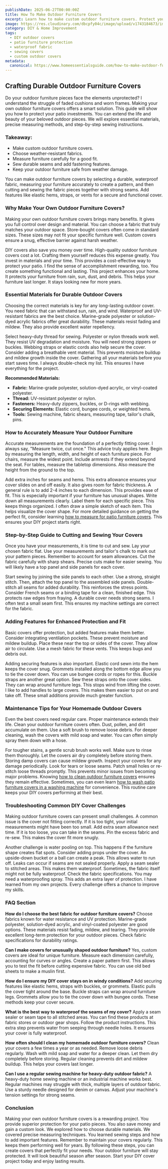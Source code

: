 ```yaml
---
publishDate: 2025-06-27T00:00:00Z
title: How To Make Outdoor Furniture Covers
excerpt: Learn how to make custom outdoor furniture covers. Protect your patio pieces from harsh weather and extend their lifespan with DIY solutions.
image: https://res.cloudinary.com/dbcpfy04c/image/upload/v1743184673/images_k6zam3.png
category: DIY & Home Improvement
tags:
  - DIY outdoor covers
  - patio furniture protection
  - waterproof fabric
  - sewing covers
  - custom outdoor covers
metadata:
  canonical: https://www.homeessentialsguide.com/how-to-make-outdoor-furniture-covers
---
```


## Crafting Durable Outdoor Furniture Covers

Do your outdoor furniture pieces face the elements unprotected? I understand the struggle of faded cushions and worn frames. Making your own outdoor furniture covers offers a smart solution. This guide will show you how to protect your patio investments. You can extend the life and beauty of your beloved outdoor pieces. We will explore essential materials, precise measuring methods, and step-by-step sewing instructions.

### Takeaway:
*   Make custom outdoor furniture covers.
*   Choose weather-resistant fabrics.
*   Measure furniture carefully for a good fit.
*   Sew durable seams and add fastening features.
*   Keep your outdoor furniture safe from weather damage.

You can make outdoor furniture covers by selecting a durable, waterproof fabric, measuring your furniture accurately to create a pattern, and then cutting and sewing the fabric pieces together with strong seams. Add features like elastic hems, straps, or vents for a secure and functional cover.

### Why Make Your Own Outdoor Furniture Covers?

Making your own outdoor furniture covers brings many benefits. It gives you full control over design and material. You can choose a fabric that truly matches your outdoor space. Store-bought covers often come in standard sizes. These sizes may not fit your specific furniture well. Custom covers ensure a snug, effective barrier against harsh weather.

DIY covers also save you money over time. High-quality outdoor furniture covers cost a lot. Crafting them yourself reduces this expense greatly. You invest in materials and your time. This provides a cost-effective way to protect your patio. I find the sense of accomplishment rewarding, too. You create something functional and lasting. This project enhances your home. It protects your furniture from rain, sun, dust, and debris. This helps your furniture last longer. It stays looking new for more years.

### Essential Materials for Durable Outdoor Covers

Choosing the correct materials is key for any long-lasting outdoor cover. You need fabric that can withstand sun, rain, and wind. Waterproof and UV-resistant fabrics are the best choice. Marine-grade polyester or solution-dyed acrylic fabrics offer great durability. These materials resist fading and mildew. They also provide excellent water repellency.

Select heavy-duty thread for sewing. Polyester or nylon threads work well. They resist UV degradation and moisture. You will need strong zippers or buckles. Webbing straps or elastic cords also help secure the cover. Consider adding a breathable vent material. This prevents moisture buildup and mildew growth inside the cover. Gathering all your materials before you start saves time. I always double-check my list. This ensures I have everything for the project.

**Recommended Materials:**

*   **Fabric:** Marine-grade polyester, solution-dyed acrylic, or vinyl-coated polyester.
*   **Thread:** UV-resistant polyester or nylon.
*   **Fasteners:** Heavy-duty zippers, buckles, or D-rings with webbing.
*   **Securing Elements:** Elastic cord, bungee cords, or weighted hems.
*   **Tools:** Sewing machine, fabric shears, measuring tape, tailor's chalk, pins.

### How to Accurately Measure Your Outdoor Furniture

Accurate measurements are the foundation of a perfectly fitting cover. I always say, "Measure twice, cut once." This advice truly applies here. Begin by measuring the length, width, and height of each furniture piece. For chairs, measure the widest point. Include armrests if they extend beyond the seat. For tables, measure the tabletop dimensions. Also measure the height from the ground to the top.

Add extra inches for seams and hems. This extra allowance ensures your cover slides on and off easily. It also gives room for fabric thickness. A general rule is to add 2-4 inches to each dimension. This provides ease of fit. This is especially important if your furniture has unusual shapes. Write down all measurements clearly. Label them for each specific piece. This keeps things organized. I often draw a simple sketch of each item. This helps visualize the cover shape. For more detailed guidance on getting the perfect fit, consider learning [how to measure for patio furniture covers](https://homeessentialsguide.com/how-to-measure-for-patio-furniture-covers). This ensures your DIY project starts right.

### Step-by-Step Guide to Cutting and Sewing Your Covers

Once you have your measurements, it is time to cut and sew. Lay your chosen fabric flat. Use your measurements and tailor's chalk to mark out your pattern pieces. Remember to account for seam allowances. Cut the fabric carefully with sharp shears. Precise cuts make for easier sewing. You will likely have a top panel and side panels for each cover.

Start sewing by joining the side panels to each other. Use a strong, straight stitch. Then, attach the top panel to the assembled side panels. Double-stitch all seams for added durability. This reinforces the stress points. Consider French seams or a binding tape for a clean, finished edge. This protects raw edges from fraying. A durable cover needs strong seams. I often test a small seam first. This ensures my machine settings are correct for the fabric.

### Adding Features for Enhanced Protection and Fit

Basic covers offer protection, but added features make them better. Consider integrating ventilation pockets. These prevent moisture and mildew buildup. Place these near the top or sides of the cover. They allow air to circulate. Use a mesh fabric for these vents. This keeps bugs and debris out.

Adding securing features is also important. Elastic cord sewn into the hem keeps the cover snug. Grommets installed along the bottom edge allow you to tie the cover down. You can use bungee cords or ropes for this. Buckle straps are another great option. Sew these straps onto the cover sides. They can wrap around furniture legs. This stops wind from lifting the cover. I like to add handles to large covers. This makes them easier to put on and take off. These small additions provide much greater function.

### Maintenance Tips for Your Homemade Outdoor Covers

Even the best covers need regular care. Proper maintenance extends their life. Clean your outdoor furniture covers often. Dust, pollen, and dirt accumulate on them. Use a soft brush to remove loose debris. For deeper cleaning, wash the covers with mild soap and water. You can often simply spray them down with a hose.

For tougher stains, a gentle scrub brush works well. Make sure to rinse them thoroughly. Let the covers air dry completely before storing them. Storing damp covers can cause mildew growth. Inspect your covers for any damage periodically. Look for tears or loose seams. Patch small holes or re-stitch loose threads promptly. This prevents minor issues from becoming major problems. Knowing [how to clean outdoor furniture covers](https://homeessentialsguide.com/how-to-clean-outdoor-furniture-covers) ensures they remain effective. Sometimes, you can even learn [how to wash patio furniture covers in a washing machine](https://homeessentialsguide.com/how-to-wash-patio-furniture-covers-in-washing-machine) for convenience. This routine care keeps your DIY covers performing at their best.

### Troubleshooting Common DIY Cover Challenges

Making outdoor furniture covers can present small challenges. A common issue is the cover not fitting correctly. If it is too tight, your initial measurements might have been too small. Add extra seam allowance next time. If it is too loose, you can take in the seams. Pin the excess fabric and re-sew. This makes the cover fit more snugly.

Another challenge is water pooling on top. This happens if the furniture shape creates flat spots. Consider adding props under the cover. An upside-down bucket or a ball can create a peak. This allows water to run off. Leaks can occur if seams are not sealed properly. Apply a seam sealer to stitched areas. This makes them waterproof. Sometimes, the fabric itself might not be fully waterproof. Check the fabric specifications. You may need a waterproofing spray. This adds an extra layer of protection. I have learned from my own projects. Every challenge offers a chance to improve my skills.

### FAQ Section

**How do I choose the best fabric for outdoor furniture covers?**
Choose fabrics known for water resistance and UV protection. Marine-grade polyester, solution-dyed acrylic, and vinyl-coated polyester are good options. These materials resist fading, mildew, and tearing. They provide excellent long-term protection for your outdoor pieces. Check fabric specifications for durability ratings.

**Can I make covers for unusually shaped outdoor furniture?**
Yes, custom covers are ideal for unique furniture. Measure each dimension carefully, accounting for curves or angles. Create a paper pattern first. This allows you to test the fit before cutting expensive fabric. You can use old bed sheets to make a muslin first.

**How do I ensure my DIY cover stays on in windy conditions?**
Add securing features like elastic hems, straps with buckles, or grommets. Elastic pulls the cover tight around the base. Buckle straps can wrap around furniture legs. Grommets allow you to tie the cover down with bungee cords. These methods keep your cover secure.

**What is the best way to waterproof the seams of my cover?**
Apply a seam sealer or seam tape to all stitched areas. You can find these products at fabric stores or outdoor gear shops. Follow the product instructions. This extra step prevents water from seeping through needle holes. It ensures your cover is fully waterproof.

**How often should I clean my homemade outdoor furniture covers?**
Clean your covers a few times a year or as needed. Remove loose debris regularly. Wash with mild soap and water for a deeper clean. Let them dry completely before storing. Regular cleaning prevents dirt and mildew buildup. This helps your covers last longer.

**Can I use a regular sewing machine for heavy-duty outdoor fabric?**
A heavy-duty home sewing machine or an industrial machine works best. Regular machines may struggle with thick, multiple layers of outdoor fabric. Use a sturdy needle designed for denim or canvas. Adjust your machine's tension settings for strong seams.

### Conclusion

Making your own outdoor furniture covers is a rewarding project. You provide superior protection for your patio pieces. You also save money and gain a custom look. We explored how to choose durable materials. We covered precise measuring techniques. You learned sewing steps and how to add important features. Remember to maintain your covers regularly. This keeps them performing well for years. By following these steps, you can create covers that perfectly fit your needs. Your outdoor furniture will stay protected. It will look beautiful season after season. Start your DIY cover project today and enjoy lasting results.